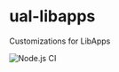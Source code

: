 # ual-libapps
Customizations for LibApps

![Node.js CI](https://github.com/simpsonw/ual-libapps/workflows/Node.js%20CI/badge.svg)

